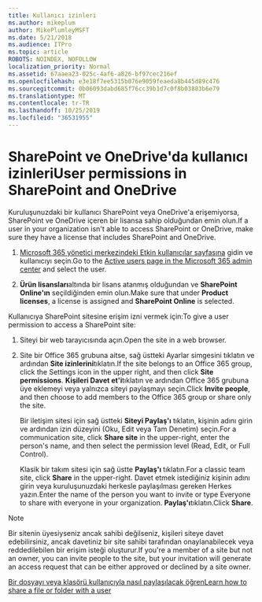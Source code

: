 ```yaml
---
title: Kullanıcı izinleri
ms.author: mikeplum
author: MikePlumleyMSFT
ms.date: 5/21/2018
ms.audience: ITPro
ms.topic: article
ROBOTS: NOINDEX, NOFOLLOW
localization_priority: Normal
ms.assetid: 67aaea23-025c-4af6-a826-bf97cec216ef
ms.openlocfilehash: e3e18f7ee5315b076e9059feaeda8b445d89c476
ms.sourcegitcommit: 0b06093dabd685f76cc39b1d7c0f8b03883b6e79
ms.translationtype: MT
ms.contentlocale: tr-TR
ms.lasthandoff: 10/25/2019
ms.locfileid: "36531955"
---
```

# <a name="user-permissions-in-sharepoint-and-onedrive"></a><span data-ttu-id="fd44c-102">SharePoint ve OneDrive'da kullanıcı izinleri</span><span class="sxs-lookup"><span data-stu-id="fd44c-102">User permissions in SharePoint and OneDrive</span></span>

<span data-ttu-id="fd44c-103">Kuruluşunuzdaki bir kullanıcı SharePoint veya OneDrive'a erişemiyorsa, SharePoint ve OneDrive içeren bir lisansa sahip olduğundan emin olun.</span><span class="sxs-lookup"><span data-stu-id="fd44c-103">If a user in your organization isn't able to access SharePoint or OneDrive, make sure they have a license that includes SharePoint and OneDrive.</span></span> 
  
1. <span data-ttu-id="fd44c-104">[Microsoft 365 yönetici merkezindeki Etkin kullanıcılar sayfasına](https://portal.office.com/adminportal/home#/users) gidin ve kullanıcıyı seçin.</span><span class="sxs-lookup"><span data-stu-id="fd44c-104">Go to the [Active users page in the Microsoft 365 admin center](https://portal.office.com/adminportal/home#/users) and select the user.</span></span> 
    
2. <span data-ttu-id="fd44c-105">**Ürün lisansları**altında bir lisans atanmış olduğundan ve **SharePoint Online'ın** seçildiğinden emin olun.</span><span class="sxs-lookup"><span data-stu-id="fd44c-105">Make sure that under **Product licenses**, a license is assigned and **SharePoint Online** is selected.</span></span> 
    
 <span data-ttu-id="fd44c-106">Kullanıcıya SharePoint sitesine erişim izni vermek için:</span><span class="sxs-lookup"><span data-stu-id="fd44c-106">To give a user permission to access a SharePoint site:</span></span> 
  
1. <span data-ttu-id="fd44c-107">Siteyi bir web tarayıcısında açın.</span><span class="sxs-lookup"><span data-stu-id="fd44c-107">Open the site in a web browser.</span></span>
    
2. <span data-ttu-id="fd44c-108">Site bir Office 365 grubuna aitse, sağ üstteki Ayarlar simgesini tıklatın ve ardından **Site izinlerini**tıklatın.</span><span class="sxs-lookup"><span data-stu-id="fd44c-108">If the site belongs to an Office 365 group, click the Settings icon in the upper right, and then click **Site permissions**.</span></span> <span data-ttu-id="fd44c-109">**Kişileri Davet et'i**tıklatın ve ardından Office 365 grubuna üye eklemeyi veya yalnızca siteyi paylaşmayı seçin.</span><span class="sxs-lookup"><span data-stu-id="fd44c-109">Click **Invite people**, and then choose to add members to the Office 365 group or share only the site.</span></span> 
    
    <span data-ttu-id="fd44c-110">Bir iletişim sitesi için sağ üstteki **Siteyi Paylaş'ı** tıklatın, kişinin adını girin ve ardından izin düzeyini (Oku, Edit veya Tam Denetim) seçin.</span><span class="sxs-lookup"><span data-stu-id="fd44c-110">For a communication site, click **Share site** in the upper-right, enter the person's name, and then select the permission level (Read, Edit, or Full Control).</span></span> 
    
    <span data-ttu-id="fd44c-111">Klasik bir takım sitesi için sağ üstte **Paylaş'ı** tıklatın.</span><span class="sxs-lookup"><span data-stu-id="fd44c-111">For a classic team site, click **Share** in the upper-right.</span></span> <span data-ttu-id="fd44c-112">Davet etmek istediğiniz kişinin adını girin veya kuruluşunuzdaki herkesle paylaşılması gereken Herkes yazın.</span><span class="sxs-lookup"><span data-stu-id="fd44c-112">Enter the name of the person you want to invite or type Everyone to share with everyone in your organization.</span></span> <span data-ttu-id="fd44c-113">**Paylaş'ı**tıklatın.</span><span class="sxs-lookup"><span data-stu-id="fd44c-113">Click **Share**.</span></span>
    
> [!NOTE]
> <span data-ttu-id="fd44c-114">Bir sitenin üyesiyseniz ancak sahibi değilseniz, kişileri siteye davet edebilirsiniz, ancak davetiniz bir site sahibi tarafından onaylanabilecek veya reddedilebilen bir erişim isteği oluşturur.</span><span class="sxs-lookup"><span data-stu-id="fd44c-114">If you're a member of a site but not an owner, you can invite people to the site, but your invitation will generate an access request that can be either approved or declined by a site owner.</span></span> 
  
[<span data-ttu-id="fd44c-115">Bir dosyayı veya klasörü kullanıcıyla nasıl paylaşılacak öğren</span><span class="sxs-lookup"><span data-stu-id="fd44c-115">Learn how to share a file or folder with a user</span></span>](https://go.microsoft.com/fwlink/?linkid=533408)
  

